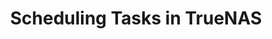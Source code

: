 ---
title: "Scheduling Tasks in TrueNAS"
linkTitle: "Scheduling Tasks"
description: "Articles about scheduling automated tasks."
type: docs
---
